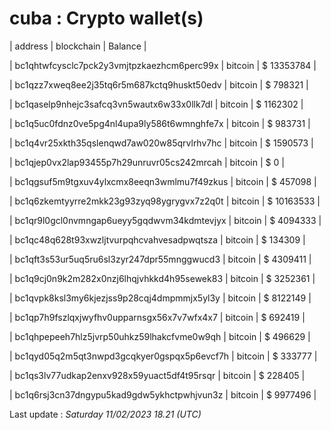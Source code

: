 # cuba : Crypto wallet(s)



| address | blockchain | Balance |

| bc1qhtwfcysclc7pck2y3vmjtpzkaezhcm6perc99x | bitcoin | $ 13353784 | 

| bc1qzz7xweq8ee2j35tq6r5m687kctq9huskt50edv | bitcoin | $ 798321 | 

| bc1qaselp9nhejc3safcq3vn5wautx6w33x0llk7dl | bitcoin | $ 1162302 | 

| bc1q5uc0fdnz0ve5pg4nl4upa9ly586t6wmnghfe7x | bitcoin | $ 983731 | 

| bc1q4vr25xkth35qslenqwd7aw020w85qrvlrhv7hc | bitcoin | $ 1590573 | 

| bc1qjep0vx2lap93455p7h29unruvr05cs242mrcah | bitcoin | $ 0 | 

| bc1qgsuf5m9tgxuv4ylxcmx8eeqn3wmlmu7f49zkus | bitcoin | $ 457098 | 

| bc1q6zkemtyyrre2mkk23g93zyq98ygrygvx7z2q0t | bitcoin | $ 10163533 | 

| bc1qr9l0gcl0nvmngap6ueyy5gqdwvm34kdmtevjyx | bitcoin | $ 4094333 | 

| bc1qc48q628t93xwzljtvurpqhcvahvesadpwqtsza | bitcoin | $ 134309 | 

| bc1qft3s53ur5uq5ru6sl3zyr247dpr55mnggwucd3 | bitcoin | $ 4309411 | 

| bc1q9cj0n9k2m282x0nzj6lhqjvhkkd4h95sewek83 | bitcoin | $ 3252361 | 

| bc1qvpk8ksl3my6kjezjss9p28cqj4dmpmmjx5yl3y | bitcoin | $ 8122149 | 

| bc1qp7h9fszlqxjwyfhv0upparnsgx56x7v7wfx4x7 | bitcoin | $ 692419 | 

| bc1qhpepeeh7hlz5jvrp50uhkz59lhakcfvme0w9qh | bitcoin | $ 496629 | 

| bc1qyd05q2m5qt3nwpd3gcqkyer0gspqx5p6evcf7h | bitcoin | $ 333777 | 

| bc1qs3lv77udkap2enxv928x59yuact5df4t95rsqr | bitcoin | $ 228405 | 

| bc1q6rsj3cn37dngypu5kad9gdw5ykhctpwhjvun3z | bitcoin | $ 9977496 | 



Last update : _Saturday 11/02/2023 18.21 (UTC)_ 



